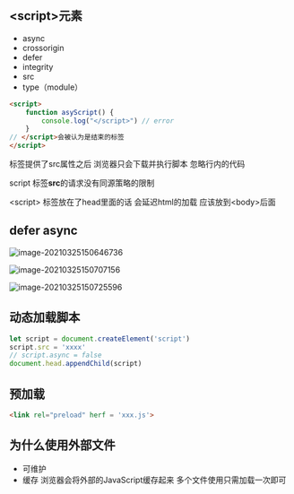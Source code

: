 ## **\<script\>元素**

+ async
+ crossorigin
+ defer
+ integrity
+ src
+ type（module）

```html
<script>
	function asyScript() {
        console.log("</script>") // error 
    }
// </script>会被认为是结束的标签 
</script>
```

标签提供了src属性之后 浏览器只会下载并执行脚本 忽略行内的代码

script 标签**src**的请求没有同源策略的限制

\<script> 标签放在了head里面的话 会延迟html的加载 应该放到\<body>后面



## defer async



![image-20210325150646736](C:\Users\ASUS\AppData\Roaming\Typora\typora-user-images\image-20210325150646736.png)

![image-20210325150707156](C:\Users\ASUS\AppData\Roaming\Typora\typora-user-images\image-20210325150707156.png)

![image-20210325150725596](C:\Users\ASUS\AppData\Roaming\Typora\typora-user-images\image-20210325150725596.png)



## 动态加载脚本

```javascript
let script = document.createElement('script')
script.src = 'xxxx'
// script.async = false
document.head.appendChild(script)
```



## 预加载

```html
<link rel="preload" herf = 'xxx.js'>
```



## 为什么使用外部文件

+ 可维护
+ 缓存 浏览器会将外部的JavaScript缓存起来 多个文件使用只需加载一次即可